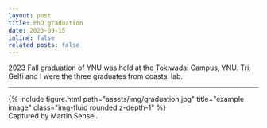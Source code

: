 ```yaml
---
layout: post
title: PhD graduation
date: 2023-09-15
inline: false
related_posts: false
---
```


2023 Fall graduation of YNU was held at the Tokiwadai Campus, YNU. Tri, Gelfi and I were the three graduates from coastal lab.

***
<div class="row">
    <div class="col-sm mt-3 mt-md-0">
        {% include figure.html path="assets/img/graduation.jpg" title="example image" class="img-fluid rounded z-depth-1" %}
    </div>
</div>
<div class="caption">
    Captured by Martin Sensei.

